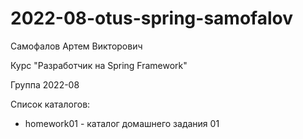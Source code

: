 # 2022-08-otus-spring-samofalov

<p>Самофалов Артем Викторович</p>
<p>Курс "Разработчик на Spring Framework"</p>
<p>Группа 2022-08</p>

<p>Список каталогов:</p>
<ul>
<li>homework01 - каталог домашнего задания 01</li>
</ul>
